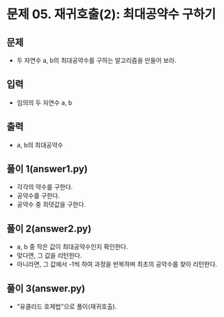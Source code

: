 # 문제 05. 재귀호출(2): 최대공약수 구하기

## 문제
- 두 자연수 a, b의 최대공약수를 구하는 알고리즘을 만들어 보라.

## 입력
- 임의의 두 자연수 a, b

## 출력
- a, b의 최대공약수


## 풀이 1(answer1.py)
- 각각의 약수를 구한다.
- 공약수를 구한다.
- 공약수 중 최댓값을 구한다.

## 풀이 2(answer2.py)
- a, b 중 작은 값이 최대공약수인지 확인한다.
- 맞다면, 그 값을 리턴한다.
- 아니라면, 그 값에서 -1씩 하여 과정을 반복하며 최초의 공약수를 찾아 리턴한다.

## 풀이 3(answer.py)
- "유클리드 호제법"으로 풀이(재귀호출).